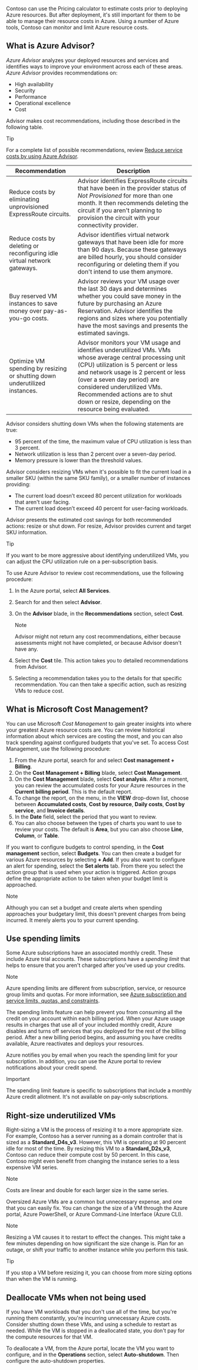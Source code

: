 Contoso can use the Pricing calculator to estimate costs prior to deploying Azure resources. But after deployment, it's still important for them to be able to manage their resource costs in Azure. Using a number of Azure tools, Contoso can monitor and limit Azure resource costs.

## What is Azure Advisor?

*Azure Advisor* analyzes your deployed resources and services and identifies ways to improve your environment across each of these areas. *Azure Advisor* provides recommendations on:

- High availability
- Security
- Performance
- Operational excellence
- Cost

Advisor makes cost recommendations, including those described in the following table.

> [!TIP]
> For a complete list of possible recommendations, review  [Reduce service costs by using Azure Advisor](https://aka.ms/advisor-cost-recommendations?azure-portal=true).

|Recommendation|Description|
|------------------------------------------------------------|------------------------------------------------------------|
|Reduce costs by eliminating unprovisioned ExpressRoute circuits.|Advisor identifies ExpressRoute circuits that have been in the provider status of *Not Provisioned* for more than one month. It then recommends deleting the circuit if you aren't planning to provision the circuit with your connectivity provider.|
|Reduce costs by deleting or reconfiguring idle virtual network gateways.|Advisor identifies virtual network gateways that have been idle for more than 90 days. Because these gateways are billed hourly, you should consider reconfiguring or deleting them if you don't intend to use them anymore.|
|Buy reserved VM instances to save money over pay-as-you-go costs.|Advisor reviews your VM usage over the last 30 days and determines whether you could save money in the future by purchasing an Azure Reservation. Advisor identifies the regions and sizes where you potentially have the most savings and presents the estimated savings.|
|Optimize VM spending by resizing or shutting down underutilized instances.|Advisor monitors your VM usage and identifies underutilized VMs. VMs whose average central processing unit (CPU) utilization is 5 percent or less and network usage is 2 percent or less (over a seven day period) are considered underutilized VMs. Recommended actions are to shut down or resize, depending on the resource being evaluated.|

Advisor considers shutting down VMs when the following statements are true:

- 95 percent of the time, the maximum value of CPU utilization is less than 3 percent.
- Network utilization is less than 2 percent over a seven-day period.
- Memory pressure is lower than the threshold values.
  
Advisor considers resizing VMs when it's possible to fit the current load in a smaller SKU (within the same SKU family), or a smaller number of instances providing:

- The current load doesn’t exceed 80 percent utilization for workloads that aren't user facing.
- The current load doesn’t exceed 40 percent for user-facing workloads.

Advisor presents the estimated cost savings for both recommended actions: resize or shut down. For resize, Advisor provides current and target SKU information.

> [!TIP]
> If you want to be more aggressive about identifying underutilized VMs, you can adjust the CPU utilization rule on a per-subscription basis.

To use Azure Advisor to review cost recommendations, use the following procedure:

1. In the Azure portal, select **All Services**.
2. Search for and then select **Advisor**.
3. On the **Advisor** blade, in the **Recommendations** section, select **Cost**.

     > [!NOTE]
     > Advisor might not return any cost recommendations, either because assessments might not have completed, or because Advisor doesn't have any.

4. Select the **Cost** tile. This action takes you to detailed recommendations from Advisor.
5. Selecting a recommendation takes you to the details for that specific recommendation. You can then take a specific action, such as resizing VMs to reduce cost.

## What is Microsoft Cost Management?

You can use Microsoft *Cost Management* to gain greater insights into where your greatest Azure resource costs are. You can review historical information about which services are costing the most, and you can also track spending against configured budgets that you've set. To access Cost Management, use the following procedure:

1. From the Azure portal, search for and select **Cost management + Billing**.
2. On the **Cost Management + Billing** blade, select **Cost Management**.
3. On the **Cost Management** blade, select **Cost analysis**. After a moment, you can review the accumulated costs for your Azure resources in the **Current billing period**. This is the default report.
4. To change the report, on the menu, in the **VIEW** drop-down list, choose between **Accumulated costs**, **Cost by resource**, **Daily costs**, **Cost by service**, and **Invoice details**.
5. In the **Date** field, select the period that you want to review.
6. You can also choose between the types of charts you want to use to review your costs. The default is **Area**, but you can also choose **Line**, **Column**, or **Table**.

If you want to configure budgets to control spending, in the **Cost management** section, select **Budgets**. You can then create a budget for various Azure resources by selecting **+ Add**. If you also want to configure an alert for spending, select the **Set alerts** tab. From there you select the action group that is used when your action is triggered. Action groups define the appropriate action to be taken when your budget limit is approached.

> [!NOTE]
> Although you can set a budget and create alerts when spending approaches your budgetary limit, this doesn't prevent charges from being incurred. It merely alerts you to your current spending.

## Use spending limits

Some Azure subscriptions have an associated monthly credit. These include Azure trial accounts. These subscriptions have a *spending limit* that helps to ensure that you aren't charged after you've used up your credits.

> [!NOTE]
> Azure spending limits are different from subscription, service, or resource group limits and quotas. For more information, see [Azure subscription and service limits, quotas, and constraints](https://aka.ms/azure-subscription-and-service-limits-quotas-and-constraints?azure-portal=true).

The spending limits feature can help prevent you from consuming all the credit on your account within each billing period. When your Azure usage results in charges that use all of your included monthly credit, Azure disables and turns off services that you deployed for the rest of the billing period. After a new billing period begins, and assuming you have credits available, Azure reactivates and deploys your resources.

Azure notifies you by email when you reach the spending limit for your subscription. In addition, you can use the Azure portal to review notifications about your credit spend.

> [!IMPORTANT]
> The spending limit feature is specific to subscriptions that include a monthly Azure credit allotment. It's not available on pay-only subscriptions.

## Right-size underutilized VMs

Right-sizing a VM is the process of resizing it to a more appropriate size. For example, Contoso has a server running as a domain controller that is sized as a **Standard_D4s_v3**. However, this VM is operating at 90 percent idle for most of the time. By resizing this VM to a **Standard_D2s_v3**, Contoso can reduce their compute cost by 50 percent. In this case, Contoso might even benefit from changing the instance series to a less expensive VM series.

> [!NOTE]
> Costs are linear and double for each larger size in the same series.

Oversized Azure VMs are a common but unnecessary expense, and one that you can easily fix. You can change the size of a VM through the Azure portal, Azure PowerShell, or Azure Command-Line Interface (Azure CLI).

> [!NOTE]
> Resizing a VM causes it to restart to effect the changes. This might take a few minutes depending on how significant the size change is. Plan for an outage, or shift your traffic to another instance while you perform this task.

> [!TIP]
> If you stop a VM before resizing it, you can choose from more sizing options than when the VM is running.

## Deallocate VMs when not being used

If you have VM workloads that you don't use all of the time, but you're running them constantly, you're incurring unnecessary Azure costs. Consider shutting down these VMs, and using a schedule to restart as needed. While the VM is stopped in a deallocated state, you don't pay for the compute resources for that VM.

To deallocate a VM, from the Azure portal, locate the VM you want to configure, and in the **Operations** section, select **Auto-shutdown**. Then configure the auto-shutdown properties.
